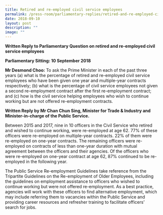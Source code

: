 ```yaml
---
title: Retired and re‑employed civil service employees
permalink: /press-room/parliamentary-replies/retired-and-re-employed-civil-service-employees/
date: 2018-09-10
layout: post
description: ""
image: ""
---
```


**Written Reply to Parliamentary Question on retired and re-employed civil service employees**  
  
**Parliamentary Sitting: 10 September 2018**
  
**Mr Desmond Choo:** To ask the Prime Minister in each of the past three years (a) what is the percentage of retired and re-employed civil service employees who have been given one year and multiple-year contracts respectively; (b) what is the percentage of civil service employees not given a second re-employment contract after the first re-employment contract; and (c) how is the civil service helping employees who wish to continue working but are not offered re-employment contracts.  
 
**Written Reply by Mr Chan Chun Sing, Minister for Trade & Industry and Minister-in-charge of the Public Service.**
  
Between 2015 and 2017, nine in 10 officers in the Civil Service who retired and wished to continue working, were re-employed at age 62. 77% of these officers were re-employed on multiple-year contracts. 22% of them were re-employed on one-year contracts. The remaining officers were re-employed on contracts of less than one-year duration with mutual agreement between the officers and their agencies. Of the officers who were re-employed on one-year contract at age 62, 87% continued to be re-employed in the following year.   
  
The Public Service Re-employment Guidelines take reference from the Tripartite Guidelines on the Re-employment of Older Employees, including the guidelines on employment assistance to officers who wished to continue working but were not offered re-employment. As a best practice, agencies will work with these officers to find alternative employment, which may include referring them to vacancies within the Public Service and providing career resources and refresher training to facilitate officers’ search for jobs.